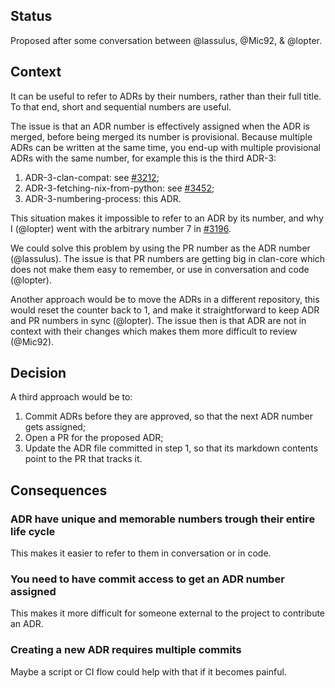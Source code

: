 ## Status

Proposed after some conversation between @lassulus, @Mic92, & @lopter.

## Context

It can be useful to refer to ADRs by their numbers, rather than their full title. To that end, short and sequential numbers are useful.

The issue is that an ADR number is effectively assigned when the ADR is merged, before being merged its number is provisional. Because multiple ADRs can be written at the same time, you end-up with multiple provisional ADRs with the same number, for example this is the third ADR-3:

1. ADR-3-clan-compat: see [#3212];
2. ADR-3-fetching-nix-from-python: see [#3452];
3. ADR-3-numbering-process: this ADR.

This situation makes it impossible to refer to an ADR by its number, and why I (@lopter) went with the arbitrary number 7 in [#3196].

We could solve this problem by using the PR number as the ADR number (@lassulus). The issue is that PR numbers are getting big in clan-core which does not make them easy to remember, or use in conversation and code (@lopter).

Another approach would be to move the ADRs in a different repository, this would reset the counter back to 1, and make it straightforward to keep ADR and PR numbers in sync (@lopter). The issue then is that ADR are not in context with their changes which makes them more difficult to review (@Mic92).

## Decision

A third approach would be to:

1. Commit ADRs before they are approved, so that the next ADR number gets assigned;
1. Open a PR for the proposed ADR;
1. Update the ADR file committed in step 1, so that its markdown contents point to the PR that tracks it.

## Consequences

### ADR have unique and memorable numbers trough their entire life cycle

This makes it easier to refer to them in conversation or in code.

### You need to have commit access to get an ADR number assigned

This makes it more difficult for someone external to the project to contribute an ADR.

### Creating a new ADR requires multiple commits

Maybe a script or CI flow could help with that if it becomes painful.

[#3212]: https://git.clan.lol/clan/clan-core/pulls/3212/
[#3452]: https://git.clan.lol/clan/clan-core/pulls/3452/
[#3196]: https://git.clan.lol/clan/clan-core/pulls/3196/
